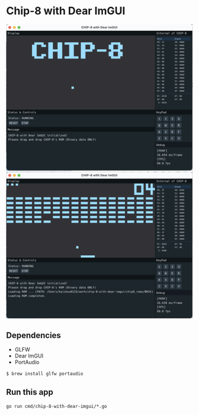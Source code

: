 # Chip-8 with Dear ImGUI

![Default](screenshots/default.png "default")
![BRIX](screenshots/BRIX.png "default")

## Dependencies

* GLFW
* Dear ImGUI
* PortAudio

```
$ brew install glfw portaudio
```

## Run this app

```
go run cmd/chip-8-with-dear-imgui/*.go
```